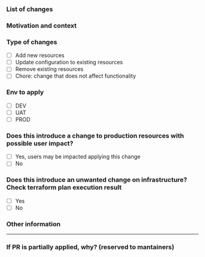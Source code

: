 <!--- Please always add a PR description as if nobody knows anything about the context these changes come from. -->
<!--- Even if we are all from our internal team, we may not be on the same page. -->
<!--- Write this PR as you were contributing to a public OSS project, where nobody knows you and you have to earn their trust. -->
<!--- This will improve our projects in the long run! Thanks. -->

### List of changes

<!--- Describe your changes in detail -->

### Motivation and context

<!--- Why is this change required? What problem does it solve? -->

### Type of changes

- [ ] Add new resources
- [ ] Update configuration to existing resources
- [ ] Remove existing resources
- [ ] Chore: change that does not affect functionality

### Env to apply 

- [ ] DEV
- [ ] UAT
- [ ] PROD

### Does this introduce a change to production resources with possible user impact?

- [ ] Yes, users may be impacted applying this change
- [ ] No

### Does this introduce an unwanted change on infrastructure? Check terraform plan execution result

- [ ] Yes
- [ ] No

### Other information

<!-- Any other information that is important to this PR such as screenshots of how the component looks before and after the change. -->

---

### If PR is partially applied, why? (reserved to mantainers)

<!--- Describe the blocking cause -->
